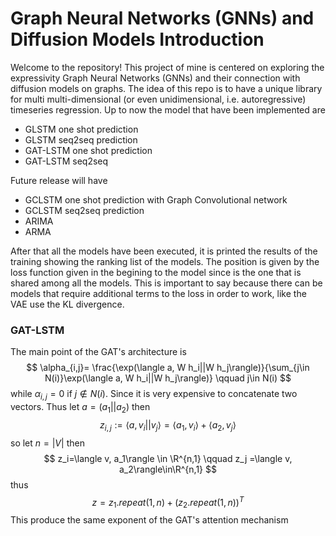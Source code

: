 # Graph Neural Networks (GNNs) and Diffusion Models Introduction

Welcome to the repository! This project of mine is centered on exploring the expressivity Graph Neural Networks (GNNs) and their connection with diffusion models on graphs. 
The idea of this repo is to have a unique library for multi multi-dimensional (or even unidimensional, i.e. autoregressive) timeseries regression. Up to now the model that have been implemented are 
* GLSTM one shot prediction
* GLSTM seq2seq prediction
* GAT-LSTM one shot prediction
* GAT-LSTM seq2seq

Future release will have
* GCLSTM one shot prediction with Graph Convolutional network
* GCLSTM seq2seq prediction
* ARIMA
* ARMA

After that all the models have been executed, it is printed the results of the training showing the ranking list of the models.
The position is given by the loss function given in the begining to the model since is the one that is shared among all the models. This is important to say because there can be models that require additional terms to the loss in order to work, like the VAE use the KL divergence.

### GAT-LSTM
The main point of the GAT's architecture is 
$$
\alpha_{i,j}=
\frac{\exp(\langle a, W h_i||W h_j\rangle)}{\sum_{j\in N(i)}\exp(\langle a, W h_i||W h_j\rangle)} \qquad j\in N(i)
$$
while $\alpha_{i,j}=0$ if $j\notin N(i)$. Since it is very expensive to concatenate two vectors. Thus let $a=(a_1||a_2)$ then
$$
z_{i,j}:=\langle a, v_i||v_j\rangle = \langle a_1, v_i\rangle  +\langle a_2, v_j\rangle  
$$
so let $n=|V|$ then
$$
z_i=\langle v, a_1\rangle \in \R^{n,1} \qquad z_j =\langle v, a_2\rangle\in\R^{n,1}
$$
thus
$$
z = z_1.repeat(1,n)+(z_2.repeat(1,n))^T
$$
This produce the same exponent of the GAT's attention mechanism